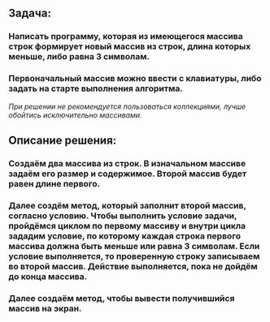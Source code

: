 ## Задача: 

### Написать программу, которая из имеющегося массива строк формирует новый массив из строк, длина которых меньше, либо равна 3 символам.

### Первоначальный массив можно ввести с клавиатуры, либо задать на старте выполнения алгоритма. ###
 
*При решении не рекомендуется пользоваться коллекциями, лучше обойтись исключительно массивами.*

## Описание решения:

### Создаём два массива из строк. В изначальном массиве задаём его размер и содержимое. Второй массив будет равен длине первого. 
### Далее создём метод, который заполнит второй массив, согласно условию. Чтобы выполнить условие задачи, пройдёмся циклом по первому массиву и внутри цикла зададим условие, по которому каждая строка первого массива должна быть меньше или равна 3 символам. Если условие выполняется, то проверенную строку записываем во второй массив. Действие выполняется, пока не дойдём до конца массива.
### Далее создаём метод, чтобы вывести получившийся массив на экран.